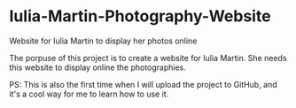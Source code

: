 # Iulia-Martin-Photography-Website
Website for Iulia Martin to display her photos online

The porpuse of this project is to create a website for Iulia Martin. She needs this website to display online the photographies. 

PS: This is also the first time when I will upload the project to GitHub, and it's a cool way for me to learn how to use it.
